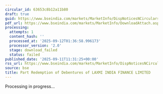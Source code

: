 ```yaml
---
circular_id: 63653c8b12a11b80
draft: true
guid: https://www.bseindia.com/markets/MarketInfo/DispNoticesNCirculars.aspx?Noticeid={50B4F427-C3D4-4C3C-A1EF-E08A562E59A7}&noticeno=20250911-29&dt=09/11/2025&icount=29&totcount=91&flag=0
pdf_url: https://www.bseindia.com/markets/MarketInfo/DownloadAttach.aspx?id=20250911-29&attachedId=
processing:
  attempts: 1
  content_hash: ''
  processed_at: '2025-09-12T01:36:58.996173'
  processor_version: '2.0'
  stage: download_failed
  status: failed
published_date: '2025-09-11T11:31:25+00:00'
rss_url: https://www.bseindia.com/markets/MarketInfo/DispNoticesNCirculars.aspx?Noticeid={50B4F427-C3D4-4C3C-A1EF-E08A562E59A7}&noticeno=20250911-29&dt=09/11/2025&icount=29&totcount=91&flag=0
source: bse
title: Part Redemption of Debentures of LAXMI INDIA FINANCE LIMITED
---
```


Processing in progress...